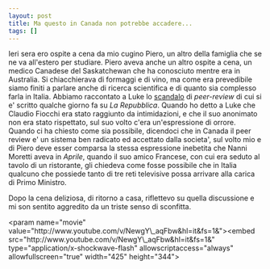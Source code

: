 ```yaml
---
layout: post
title: Ma questo in Canada non potrebbe accadere...
tags: []
---
```


Ieri sera ero ospite a cena da mio cugino Piero, un altro della famiglia che se ne va all'estero per studiare. Piero aveva anche un altro ospite a cena, un medico Canadese del Saskatchewan che ha conosciuto mentre era in Australia. Si chiacchierava di formaggi e di vino, ma come era prevedibile siamo finiti a parlare anche di ricerca scientifica e di quanto sia complesso farla in Italia. Abbiamo raccontato a Luke lo [scandalo](http://www.galileonet.it/postdoc/article/191/priiiiiinpriiiiiinci-daresti-il-massimo-dei-voti-please) di *peer-review* di cui si e' scritto qualche giorno fa su *La Repubblica*. Quando ho detto a Luke che Claudio Fiocchi era stato raggiunto da intimidazioni, e che il suo anonimato non era stato rispettato, sul suo volto c'era un'espressione di orrore. Quando ci ha chiesto come sia possibile, dicendoci che in Canada il peer review e' un sistema ben radicato ed accettato dalla societa', sul volto mio e di Piero deve esser comparsa la stessa espressione inebetita che Nanni Moretti aveva in *Aprile*, quando il suo amico Francese, con cui era seduto al tavolo di un ristorante, gli chiedeva come fosse possibile che in Italia qualcuno che possiede tanto di tre reti televisive possa arrivare alla carica di Primo Ministro.

Dopo la cena deliziosa, di ritorno a casa, riflettevo su quella discussione e mi son sentito aggredito da un triste senso di sconfitta.

<object width="425" height="344">
&lt;param name="movie" value="http://www.youtube.com/v/NewgY\_aqFbw&hl=it&fs=1&"&gt;</param><param name="allowFullScreen" value="true"></param><param name="allowscriptaccess" value="always"></param>&lt;embed src="http://www.youtube.com/v/NewgY\_aqFbw&hl=it&fs=1&" type="application/x-shockwave-flash" allowscriptaccess="always" allowfullscreen="true" width="425" height="344"&gt;</embed></object>
